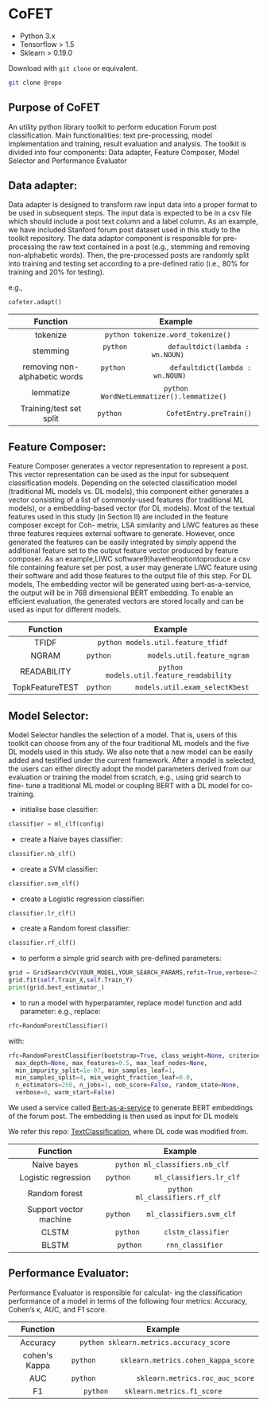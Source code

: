 # CoFET

* Python 3.x  
* Tensorflow > 1.5
* Sklearn > 0.19.0  

Download with `git clone` or equivalent.

```bash
git clone @repo
```

## Purpose of CoFET 
An utility python library toolkit to perform education Forum post classification. Main functionalities: text pre-processing, model implementation and training, result evaluation and analysis. The toolkit is divided into four components: Data adapter, Feature Composer, Model Selector and Performance Evaluator


## Data adapter: 
Data adapter is designed to transform raw input data into a proper format to be used in subsequent steps. The input data is expected to be in a csv file which should include a post text column and a label column. As an example, we have included Stanford forum post dataset used in this study to the toolkit repository. The data adaptor component is responsible for pre-processing the raw text contained in a post (e.g., stemming and removing non-alphabetic words). Then, the pre-processed posts are randomly split into training and testing set according to a pre-defined ratio (i.e., 80% for training and 20% for testing).

e.g., 
```python
cofeter.adapt()
```

<!-- Supported functionalities: 
* tokenize: tokenize.word_tokenize()
* stemming (e.g., stemming and removing non-alphabetic words): defaultdict(lambda : wn.NOUN)
* lemmatize: WordNetLemmatizer().lemmatize()
* Training/test set split: CofetEntry.preTrain() -->

|               Function                |                                   Example                                                 |
| :-----------------------------------: | :---------------------------------------------------------------------------------------: |
|            tokenize                   |                ```python tokenize.word_tokenize()    ```                                |
|            stemming                   |                     ```python          defaultdict(lambda : wn.NOUN)    ```            |
|     removing non-alphabetic words     |                    ```python           defaultdict(lambda : wn.NOUN)   ```                |
|           lemmatize                   |                   ```python       WordNetLemmatizer().lemmatize()      ```              |
|      Training/test set split          |                    ```python           CofetEntry.preTrain()           ```        |



## Feature Composer:  
Feature Composer generates a vector representation to represent a post. This vector representation can be used as the input for subsequent classification models. Depending on the selected classification model (traditional ML models vs. DL models), this component either generates a vector consisting of a list of commonly-used features (for traditional ML models), or a embedding-based vector (for DL models). Most of the textual features used in this study (in Section II) are included in the feature composer except for Coh- metrix, LSA similarity and LIWC features as these three features requires external software to generate. However, once generated the features can be easily integrated by simply append the additional feature set to the output feature vector produced by feature composer. As an example,LIWC software9)havetheoptiontoproduce a csv file containing feature set per post, a user may generate LIWC feature using their software and add those features to the output file of this step. For DL models, The embedding vector will be generated using bert-as-a-service, the output will be in 768 dimensional BERT embedding. To enable an efficient evaluation, the generated vectors are stored locally and can be used as input for different models.


|               Function                |                                   Example                                                 |
| :-----------------------------------: | :---------------------------------------------------------------------------------------: |
|            TFIDF                   |                ```python models.util.feature_tfidf    ```                                |
|            NGRAM                   |                     ```python         models.util.feature_ngram    ```            |
|     READABILITY     |                    ```python           models.util.feature_readability ```                |
|           TopkFeatureTEST                   |                   ```python      models.util.exam_selectKbest     ```              |


## Model Selector: 
Model Selector handles the selection of a model. That is, users of this toolkit can choose from any of the four traditional ML models and the five DL models used in this study. We also note that a new model can be easily added and testified under the current framework. After a model is selected, the users can either directly adopt the model parameters derived from our evaluation or training the model from scratch, e.g., using grid search to fine- tune a traditional ML model or coupling BERT with a DL model for co-training.

* initialise base classifier:
```python
classifier = ml_clf(config)
```

* create a Naive bayes classifier: 
```python
classifier.nb_clf()
```

* create a SVM classifier:
```python
classifier.svm_clf()
```

* create a Logistic regression classifier:
```python
classifier.lr_clf()
```

* create a Random forest classifier:
```python
classifier.rf_clf()
```

* to perform a simple grid search with pre-defined parameters:

```python
grid = GridSearchCV(YOUR_MODEL,YOUR_SEARCH_PARAMS,refit=True,verbose=2)
grid.fit(self.Train_X,self.Train_Y)
print(grid.best_estimator_)
```

* to run a model with hyperparamter, replace model function and add parameter: 
e.g., 
replace: 
```python
rfc=RandomForestClassifier()
```

with: 
```python
rfc=RandomForestClassifier(bootstrap=True, class_weight=None, criterion='gini',
  max_depth=None, max_features=0.5, max_leaf_nodes=None,
  min_impurity_split=1e-07, min_samples_leaf=1,
  min_samples_split=4, min_weight_fraction_leaf=0.0,
  n_estimators=250, n_jobs=1, oob_score=False, random_state=None,
  verbose=0, warm_start=False)
```

We used a service called [Bert-as-a-service](https://github.com/hanxiao/bert-as-service) to generate BERT embeddings of the forum post. 
The embedding is then used as input for DL models

We refer this repo: [TextClassification](https://github.com/zackhy/TextClassification), where DL code was modified from. 

|               Function                |                                   Example                                                 |
| :-----------------------------------: | :---------------------------------------------------------------------------------------: |
|            Naive bayes                   |                ```python ml_classifiers.nb_clf    ```                                |
|            Logistic regression                   |                     ```python      ml_classifiers.lr_clf    ```            |
|     Random forest     |                    ```python          ml_classifiers.rf_clf ```                |
|           Support vector machine                   |                   ```python    ml_classifiers.svm_clf     ```              |
|           CLSTM                  |                   ```python      clstm_classifier    ```              |
|          BLSTM                   |                   ```python      rnn_classifier     ```              |

## Performance Evaluator: 
Performance Evaluator is responsible for calculat- ing the classification performance of a model in terms of the following four metrics: Accuracy, Cohen’s κ, AUC, and F1 score.


|               Function                |                                   Example                                                 |
| :-----------------------------------: | :---------------------------------------------------------------------------------------: |
|            Accuracy                   |                ```python sklearn.metrics.accuracy_score    ```                                |
|           cohen's Kappa                |                     ```python      sklearn.metrics.cohen_kappa_score    ```            |
|     AUC     |                    ```python          sklearn.metrics.roc_auc_score ```                |
|           F1                   |                   ```python    sklearn.metrics.f1_score     ```              |


